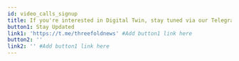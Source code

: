 ```yaml
---
id: video_calls_signup
title: If you're interested in Digital Twin, stay tuned via our Telegram Channel. More info coming soon, including how to get your own!
button1: Stay Updated
link1: 'https://t.me/threefoldnews' #Add button1 link here
button2: ''
link2: '' #Add button1 link here
---
```

